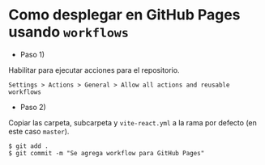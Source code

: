 # Como desplegar en GitHub Pages usando `workflows`

- Paso 1)

Habilitar para ejecutar acciones para el repositorio.

```text
Settings > Actions > General > Allow all actions and reusable workflows
```

- Paso 2)

Copiar las carpeta, subcarpeta y `vite-react.yml` a la rama por defecto (en este caso `master`).

```shell
$ git add .
$ git commit -m "Se agrega workflow para GitHub Pages"
```
